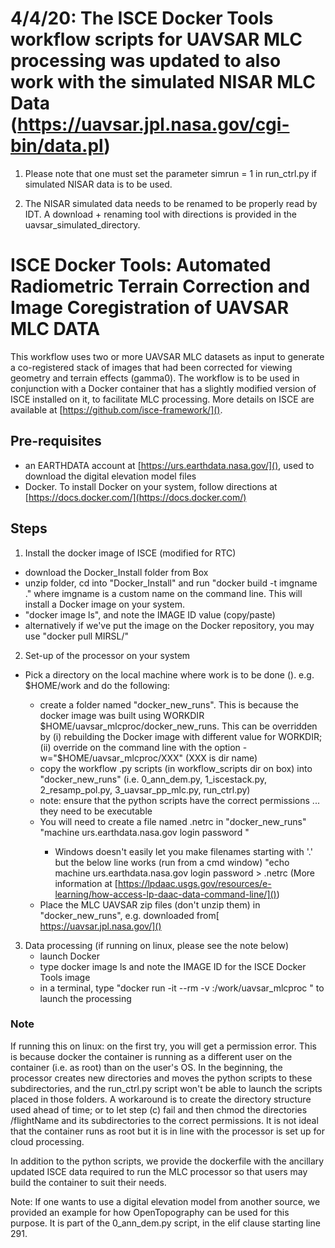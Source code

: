 # 4/4/20: The ISCE Docker Tools workflow scripts for UAVSAR MLC processing was updated to also work with the simulated NISAR MLC Data (https://uavsar.jpl.nasa.gov/cgi-bin/data.pl)

1. Please note that one must set the parameter simrun = 1 in run_ctrl.py if simulated NISAR data is to be used.

2. The NISAR simulated data needs to be renamed to be properly read by IDT. A download + renaming tool with directions is provided in the uavsar_simulated_directory.

# ISCE Docker Tools: Automated Radiometric Terrain Correction and Image Coregistration of UAVSAR MLC DATA

This workflow uses two or more UAVSAR MLC datasets as input to generate a co-registered stack of images that had been corrected for viewing geometry and terrain effects (gamma0).
The workflow is to be used in conjunction with a Docker container that has a slightly modified version of ISCE installed on it, to facilitate MLC processing. More details on ISCE are available at [https://github.com/isce-framework/]().

## Pre-requisites
- an EARTHDATA account at [https://urs.earthdata.nasa.gov/](), used to download the digital elevation model files
- Docker. To install Docker on your system, follow directions at [https://docs.docker.com/](https://docs.docker.com/)

## Steps
1. Install the docker image of ISCE (modified for RTC)
  - download the Docker_Install folder from Box
  - unzip folder, cd into "Docker_Install" and run "docker build -t imgname ." where imgname is a custom name on the command line. This will install a Docker image on your system. 
  - "docker image ls", and note the IMAGE ID value (copy/paste)
  - alternatively if we've put the image on the Docker repository, you may use "docker pull MIRSL/"

2. Set-up of the processor on your system
  - Pick a directory on the local machine where work is to be done (<localdir>). e.g.  $HOME/work and do the following:
     - create a folder named "docker_new_runs". This is because the docker image was built using WORKDIR $HOME/uavsar_mlcproc/docker_new_runs. 
        This can be overridden by (i) rebuilding the Docker image with different value for WORKDIR; (ii) override on the command line with the option -w="$HOME/uavsar_mlcproc/XXX" (XXX is dir name)
     - copy the workflow .py scripts (in workflow_scripts dir on box) into "docker_new_runs" (i.e. 0_ann_dem.py, 1_iscestack.py, 2_resamp_pol.py, 3_uavsar_pp_mlc.py, run_ctrl.py)
     - note: ensure that the python scripts have the correct permissions ... they need to be executable
     - You will need to create a file named .netrc in "docker_new_runs"
        "machine urs.earthdata.nasa.gov login <login> password <password>"
        - Windows doesn't easily let you make filenames starting with '.' but the below line works (run from a cmd window)
        "echo machine urs.earthdata.nasa.gov login <login> password <password> > .netrc
         (More information at [https://lpdaac.usgs.gov/resources/e-learning/how-access-lp-daac-data-command-line/]())
     - Place the MLC UAVSAR zip files (don't unzip them) in "docker_new_runs", e.g. downloaded from[ https://uavsar.jpl.nasa.gov/]()

3. Data processing (if running on linux, please see the note below)
    - launch Docker
    - type docker image ls and note the IMAGE ID for the ISCE Docker Tools image
    - in a terminal, type "docker run -it --rm -v <localdir>:/work/uavsar_mlcproc <IMAGE ID>" to launch the processing
 
  ### Note

If running this on linux: on the first try, you will get a permission error. This is because docker the container is running as a different user on the container (i.e. as root) than on the user's OS. In the beginning, the processor creates new directories and moves the python scripts to these subdirectories, and the run_ctrl.py script won't be able to launch the scripts placed in those folders. A workaround is to create the directory structure used ahead of time; or to let step (c) fail and then chmod the directories  <localdir>/flightName and its subdirectories to the correct permissions. It is not ideal that the container runs as root but it is in line with the processor is set up for cloud processing. 

In addition to the python scripts, we provide the dockerfile with the ancillary updated ISCE data required to run the MLC processor so that users may build the container to suit their needs.

Note: If one wants to use a digital elevation model from another source, we provided an example for how OpenTopography can be used for this purpose. It is part of the 0_ann_dem.py script, in the elif clause starting line 291.

